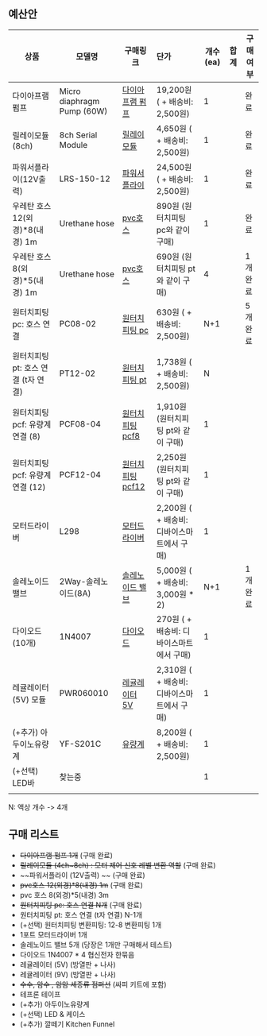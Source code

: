 ## 예산안



| 상품                                | 모델명                     | 구매링크                                                     | 단가                                         | 개수(ea) | 합계 | 구매 여부 |
| ----------------------------------- | -------------------------- | ------------------------------------------------------------ | :------------------------------------------- | -------- | ---- | --------- |
| 다이아프램 펌프                     | Micro diaphragm Pump (60W) | [다이아프램 펌프](http://itempage3.auction.co.kr/DetailView.aspx?ItemNo=B505533012&frm3=V2) | 19,200원   ( + 배송비: 2,500원)              | 1        |      | 완료      |
| 릴레이모듈 (8ch)                    | 8ch Serial Module          | [릴레이모듈](http://itempage3.auction.co.kr/DetailView.aspx?ItemNo=B505595214&frm3=V2) | 4,650원   ( + 배송비: 2,500원)               | 1        |      | 완료      |
| 파워서플라이(12V출력)               | LRS-150-12                 | [파워서플라이](https://smartstore.naver.com/jooyontns/products/498834333) | 24,500원   ( + 배송비: 2,500원)              | 1        |      | 완료      |
| 우레탄 호스 12(외경)*8(내경) 1m     | Urethane hose              | [pvc호스](https://smartstore.naver.com/saytool/products/3864976067) | 890원   (원터치피팅 pc와 같이 구매)          | 1        |      | 완료      |
| 우레탄 호스 8(외경)*5(내경) 1m      | Urethane hose              | [pvc호스](https://smartstore.naver.com/saytool/products/3864976067) | 690원   (원터치피팅 pt와 같이 구매)          | 4        |      | 1개 완료  |
| 원터치피팅 pc: 호스 연결            | PC08-02                    | [원터치피팅 pc](https://smartstore.naver.com/saytool/products/3864976067) | 630원   ( + 배송비:  2,500원)                | N+1      |      | 5개 완료  |
| 원터치피팅 pt: 호스 연결 (t자 연결) | PT12-02                    | [원터치 피팅 pt](https://www.devicemart.co.kr/goods/view?no=12284384) | 1,738원   ( + 배송비: 2,500원)               | N        |      |           |
| 원터치피팅 pcf: 유량계 연결 (8)     | PCF08-04                   | [원터치피팅 pcf8](https://smartstore.naver.com/saytool/products/3864976067) | 1,910원   (원터치피팅 pt와 같이 구매)        | 1        |      |           |
| 원터치피팅 pcf: 유량계 연결 (12)    | PCF12-04                   | [원터치피팅 pcf12](https://smartstore.naver.com/saytool/products/3864976067) | 2,250원   (원터치피팅 pt와 같이 구매)        | 1        |      |           |
| 모터드라이버                        | L298                       | [모터드라이버](https://www.devicemart.co.kr/goods/view?no=1278835) | 2,200원   ( + 배송비: 디바이스마트에서 구매) | 1        |      |           |
| 솔레노이드 밸브                     | 2Way-솔레노이드(8A)        | [솔레노이드 밸브](https://smartstore.naver.com/washcar/products/3884691932) | 5,000원   ( + 배송비: 3,000원 * 2)           | N+1      |      | 1개 완료  |
| 다이오드 (10개)                     | 1N4007                     | [다이오드](https://www.devicemart.co.kr/goods/view?no=3011)  | 270원   ( + 배송비: 디바이스마트에서 구매)   | 1        |      |           |
| 레귤레이터 (5V) 모듈                | PWR060010                  | [레귤레이터 5V](https://www.devicemart.co.kr/goods/view?no=1384708) | 2,310원   ( + 배송비: 디바이스마트에서 구매) | 1        |      |           |
| (+추가) 아두이노유량계              | YF-S201C                   | [유량계](https://smartstore.naver.com/makepcb/products/2075862320) | 8,200원   ( + 배송비: 2,500원)               | 1        |      |           |
| (+선택) LED바                       | 찾는중                     |                                                              |                                              | 1        |      |           |
|                                     |                            |                                                              |                                              |          |      |           |

N: 액상 개수 -> 4개 

## 구매 리스트 

- ~~다이아프램 펌프 1개~~ (구매 완료)
- ~~릴레이모듈 (4ch~8ch) : 모터 제어 신호 레벨 변환 역할~~ (구매 완료)
- ~~파워서플라이 (12V출력) ~~ (구매 완료)
- ~~pvc호스 12(외경)*8(내경) 1m~~  (구매 완료)
- pvc 호스 8(외경)*5(내경) 3m
- ~~원터치피팅 pc: 호스 연결 N개~~  (구매 완료)
- 원터치피팅 pt: 호스 연결 (t자 연결) N-1개
- (+선택) 원터치피팅 변환피팅: 12-8 변환피팅 1개 
- 1포트 모터드라이버 1개
- 솔레노이드 밸브 5개 (당장은 1개만 구매해서 테스트)
- 다이오드 1N4007 * 4  협신전자 한묶음 
- 레귤레이터 (5V) (방열판 + 나사)
- 레귤레이터 (9V) (방열판 + 나사)
- ~~수수, 암수 , 암암 세종류 점퍼선~~ (싸피 키트에 포함)
- 테프론 테이프
- (+추가) 아두이노유량계
- (+선택) LED & 케이스
- (+추가) 깔떼기 Kitchen Funnel



